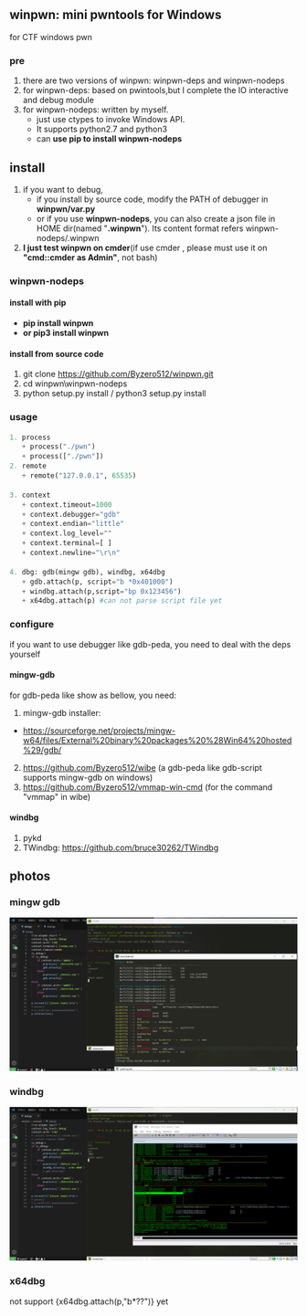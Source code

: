 ## winpwn: mini pwntools for Windows
for CTF windows pwn

### pre
1. there are two versions of winpwn: winpwn-deps and winpwn-nodeps
2. for winpwn-deps: based on pwintools,but I complete the IO interactive and debug module
3. for winpwn-nodeps: written by myself. 
   + just use ctypes to invoke Windows API. 
   + It supports python2.7 and python3
   + can <b>use pip to install winpwn-nodeps</b>


## install
1. if you want to debug, 
   + if you install by source code, modify the PATH of debugger in <b>winpwn/var.py</b>
   + or if you use <b>winpwn-nodeps</b>, you can also create a json file in HOME dir(named "<b>.winpwn</b>"). Its content format refers winpwn-nodeps/.winpwn
2. <b>I just test winpwn on cmder</b>(if use cmder , please must use it on <b>"cmd::cmder as Admin"</b>, not bash)

### winpwn-nodeps

#### install with pip
   + <b>pip install winpwn </b>
   + <b>or pip3 install winpwn</b>

#### install from source code
1. git clone  https://github.com/Byzero512/winpwn.git
2. cd winpwn\winpwn-nodeps
3. python setup.py install / python3 setup.py install

### usage
```python
1. process
   + process("./pwn")
   + process(["./pwn"])
2. remote
   + remote("127.0.0.1", 65535)
   
3. context
   + context.timeout=1000
   + context.debugger="gdb"
   + context.endian="little"
   + context.log_level=""
   + context.terminal=[ ]
   + context.newline="\r\n"
   
4. dbg: gdb(mingw gdb), windbg, x64dbg
   + gdb.attach(p, script="b *0x401000")
   + windbg.attach(p,script="bp 0x123456")
   + x64dbg.attach(p) #can not parse script file yet
```

### configure
if you want to use debugger like gdb-peda, you need to deal with the deps yourself

#### mingw-gdb
for gdb-peda like show  as bellow, you need:
1. mingw-gdb installer: 
+ https://sourceforge.net/projects/mingw-w64/files/External%20binary%20packages%20%28Win64%20hosted%29/gdb/
2. https://github.com/Byzero512/wibe (a gdb-peda like gdb-script supports mingw-gdb on windows)
3. https://github.com/Byzero512/vmmap-win-cmd (for the command "vmmap" in wibe)

#### windbg
1. pykd
2. TWindbg: https://github.com/bruce30262/TWindbg


## photos

### mingw gdb

![gdb](./img/winpwn1.png)

### windbg

![windbg](./img/winpwn2.png)

### x64dbg
not support {x64dbg.attach(p,"b*??")} yet
